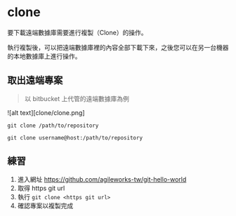 # clone

要下載遠端數據庫需要進行複製（Clone）的操作。

執行複製後，可以把遠端數據庫裡的內容全部下載下來，之後您可以在另一台機器的本地數據庫上進行操作。

## 取出遠端專案
> 以 bitbucket 上代管的遠端數據庫為例

![alt text][clone/clone.png]

`git clone /path/to/repository`

`git clone username@host:/path/to/repository`


## 練習

1. 進入網址 <https://github.com/agileworks-tw/git-hello-world>
2. 取得 https git url
3. 執行 `git clone <https git url>`
4. 確認專案以複製完成
